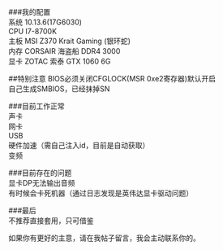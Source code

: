 ###我的配置  
系统 10.13.6(17G6030)  
CPU I7-8700K  
主板 MSI Z370 Krait Gaming (银环蛇)  
内存 CORSAIR 海盗船 DDR4 3000  
显卡 ZOTAC 索泰 GTX 1060 6G  

##特别注意
BIOS必须关闭CFGLOCK(MSR 0xe2寄存器)默认开启  
自己生成SMBIOS，已经抹掉SN

###目前工作正常  
声卡  
网卡  
USB  
硬件加速（需自己注入id，目前是自动获取）  
变频  

###目前存在的问题  
显卡DP无法输出音频  
有时候会卡死机器（通过日志发现是英伟达显卡驱动问题）  

###最后  
不推荐直接套用，只可借鉴  

如果你有更好的主意，请在我帖子留言，我会主动联系你的。